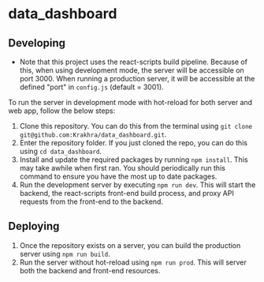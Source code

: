 # data_dashboard

## Developing
* Note that this project uses the react-scripts build pipeline. Because of this, when using development mode, the server will be accessible on port 3000. When running a production server, it will be accessible at the defined "port" in `config.js` (default = 3001).

To run the server in development mode with hot-reload for both server and web app, follow the below steps:
1. Clone this repository. You can do this from the terminal using `git clone git@github.com:Krakhra/data_dashboard.git`.
2. Enter the repository folder. If you just cloned the repo, you can do this using `cd data_dashboard`.
3. Install and update the required packages by running `npm install`. This may take awhile when first ran. You should periodically run this command to ensure you have the most up to date packages.
4. Run the development server by executing `npm run dev`. This will start the backend, the react-scripts front-end build process, and proxy API requests from the front-end to the backend.

## Deploying
1. Once the repository exists on a server, you can build the production server using `npm run build`.
2. Run the server without hot-reload using `npm run prod`. This will server both the backend and front-end resources.
